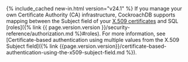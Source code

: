 {% include_cached new-in.html version="v24.1" %} If you manage your own Certificate Authority (CA) infrastructure, CockroachDB supports mapping between the Subject field of your [X.509 certificates](https://en.wikipedia.org/wiki/X.509) and SQL [roles]({% link {{ page.version.version }}/security-reference/authorization.md %}#roles). For more information, see [Certificate-based authentication using multiple values from the X.509 Subject field]({% link {{page.version.version}}/certificate-based-authentication-using-the-x509-subject-field.md %}).

